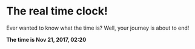 # The real time clock!

Ever wanted to know what the time is? Well, your journey is about to end!

**The time is Nov 21, 2017, 02:20**